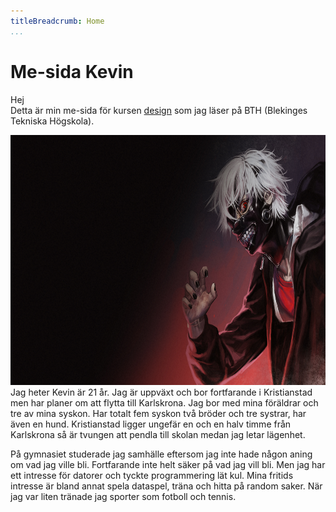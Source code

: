 ```yaml
---
titleBreadcrumb: Home
...
```


Me-sida Kevin
===============================
Hej<br>
Detta är min me-sida för kursen [design](http://dbwebb.se/design) som jag läser på BTH (Blekinges Tekniska Högskola).
<div class="bild_index">
<img src="../htdocs/img/bild_keneki.jpg" style="width: 100%; height: 400px">

</div>
Jag heter Kevin är 21 år. Jag är uppväxt och bor fortfarande i Kristianstad men har planer om att flytta till Karlskrona. Jag bor med mina föräldrar och tre av mina syskon. Har totalt fem syskon två bröder och tre systrar, har även en hund. Kristianstad ligger ungefär en och en halv timme från Karlskrona så är tvungen att pendla till skolan medan jag letar lägenhet.

På gymnasiet studerade jag samhälle eftersom jag inte hade någon aning om vad jag ville bli. Fortfarande inte helt säker på vad jag vill bli. Men jag har ett intresse för datorer och tyckte programmering lät kul. Mina fritids intresse är bland annat spela dataspel, träna och hitta på random saker. När jag var liten tränade jag sporter som fotboll och tennis.
